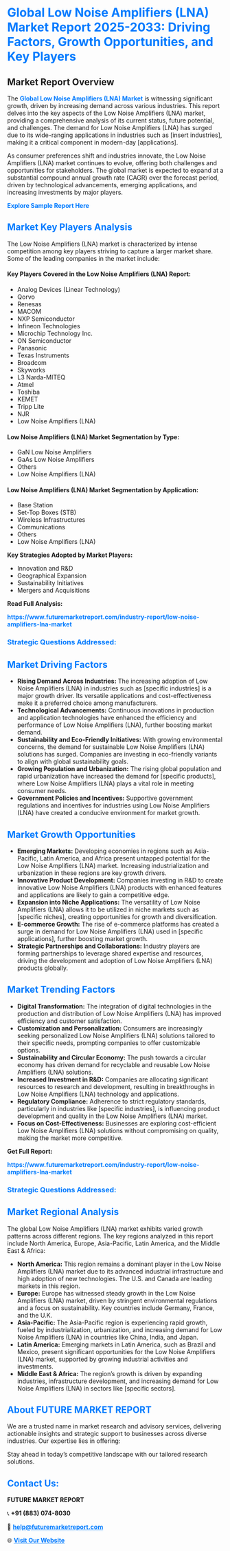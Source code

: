 <h1 style="color: #007BFF;">Global Low Noise Amplifiers (LNA) Market Report 2025-2033: Driving Factors, Growth Opportunities, and Key Players</h1>

<section id="overview">
<h2>Market Report Overview</h2>
<p>The <a href="https://www.futuremarketreport.com/industry-report/low-noise-amplifiers-lna-market" style="color: #007BFF; text-decoration: none;"><strong>Global Low Noise Amplifiers (LNA) Market</strong></a> is witnessing significant growth, driven by increasing demand across various industries. This report delves into the key aspects of the Low Noise Amplifiers (LNA) market, providing a comprehensive analysis of its current status, future potential, and challenges. The demand for Low Noise Amplifiers (LNA) has surged due to its wide-ranging applications in industries such as [insert industries], making it a critical component in modern-day [applications].</p>
<p>As consumer preferences shift and industries innovate, the Low Noise Amplifiers (LNA) market continues to evolve, offering both challenges and opportunities for stakeholders. The global market is expected to expand at a substantial compound annual growth rate (CAGR) over the forecast period, driven by technological advancements, emerging applications, and increasing investments by major players.</p>
</section>

<section id="overview">
<p><a href="https://www.futuremarketreport.com/request-sample/reportId=100038" style="color: #007BFF; text-decoration: none;"><strong>Explore Sample Report Here</strong></a></p>
</section>

<section id="key-players">
<h2 style="color: #007BFF;">Market Key Players Analysis</h2>
<p>The Low Noise Amplifiers (LNA) market is characterized by intense competition among key players striving to capture a larger market share. Some of the leading companies in the market include:</p>
<h4>Key Players Covered in the Low Noise Amplifiers (LNA) Report:</h4>
<ul><li>Analog Devices (Linear Technology)</li><li>Qorvo</li><li>Renesas</li><li>MACOM</li><li>NXP Semiconductor</li><li>Infineon Technologies</li><li>Microchip Technology Inc.</li><li>ON Semiconductor</li><li>Panasonic</li><li>Texas Instruments</li><li>Broadcom</li><li>Skyworks</li><li>L3 Narda-MITEQ</li><li>Atmel</li><li>Toshiba</li><li>KEMET</li><li>Tripp Lite</li><li>NJR</li><li>Low Noise Amplifiers (LNA)</li></ul>
<h4>Low Noise Amplifiers (LNA) Market Segmentation by Type:</h4>
<ul><li>GaN Low Noise Amplifiers</li><li>GaAs Low Noise Amplifiers</li><li>Others</li><li>Low Noise Amplifiers (LNA)</li></ul>

<h4>Low Noise Amplifiers (LNA) Market Segmentation by Application:</h4>
<ul><li>Base Station</li><li>Set-Top Boxes (STB)</li><li>Wireless Infrastructures</li><li>Communications</li><li>Others</li><li>Low Noise Amplifiers (LNA)</li></ul>
<p><strong>Key Strategies Adopted by Market Players:</strong></p>
<ul>
<li>Innovation and R&D</li>
<li>Geographical Expansion</li>
<li>Sustainability Initiatives</li>
<li>Mergers and Acquisitions</li>
</ul>
</section>

<section>
<p><strong>Read Full Analysis: </strong></p><a href="https://www.futuremarketreport.com/industry-report/low-noise-amplifiers-lna-market" style="color: #007BFF; text-decoration: none;"><strong>https://www.futuremarketreport.com/industry-report/low-noise-amplifiers-lna-market</strong></a>
<h3 style="color: #007BFF;">Strategic Questions Addressed:</h3>
</section>

<section id="driving-factors">
<h2 style="color: #007BFF;">Market Driving Factors</h2>
<ul>
<li><strong>Rising Demand Across Industries:</strong> The increasing adoption of Low Noise Amplifiers (LNA) in industries such as [specific industries] is a major growth driver. Its versatile applications and cost-effectiveness make it a preferred choice among manufacturers.</li>
<li><strong>Technological Advancements:</strong> Continuous innovations in production and application technologies have enhanced the efficiency and performance of Low Noise Amplifiers (LNA), further boosting market demand.</li>
<li><strong>Sustainability and Eco-Friendly Initiatives:</strong> With growing environmental concerns, the demand for sustainable Low Noise Amplifiers (LNA) solutions has surged. Companies are investing in eco-friendly variants to align with global sustainability goals.</li>
<li><strong>Growing Population and Urbanization:</strong> The rising global population and rapid urbanization have increased the demand for [specific products], where Low Noise Amplifiers (LNA) plays a vital role in meeting consumer needs.</li>
<li><strong>Government Policies and Incentives:</strong> Supportive government regulations and incentives for industries using Low Noise Amplifiers (LNA) have created a conducive environment for market growth.</li>
</ul>
</section>

<section id="growth-opportunities">
<h2 style="color: #007BFF;">Market Growth Opportunities</h2>
<ul>
<li><strong>Emerging Markets:</strong> Developing economies in regions such as Asia-Pacific, Latin America, and Africa present untapped potential for the Low Noise Amplifiers (LNA) market. Increasing industrialization and urbanization in these regions are key growth drivers.</li>
<li><strong>Innovative Product Development:</strong> Companies investing in R&D to create innovative Low Noise Amplifiers (LNA) products with enhanced features and applications are likely to gain a competitive edge.</li>
<li><strong>Expansion into Niche Applications:</strong> The versatility of Low Noise Amplifiers (LNA) allows it to be utilized in niche markets such as [specific niches], creating opportunities for growth and diversification.</li>
<li><strong>E-commerce Growth:</strong> The rise of e-commerce platforms has created a surge in demand for Low Noise Amplifiers (LNA) used in [specific applications], further boosting market growth.</li>
<li><strong>Strategic Partnerships and Collaborations:</strong> Industry players are forming partnerships to leverage shared expertise and resources, driving the development and adoption of Low Noise Amplifiers (LNA) products globally.</li>
</ul>
</section>

<section id="trending-factors">
<h2 style="color: #007BFF;">Market Trending Factors</h2>
<ul>
<li><strong>Digital Transformation:</strong> The integration of digital technologies in the production and distribution of Low Noise Amplifiers (LNA) has improved efficiency and customer satisfaction.</li>
<li><strong>Customization and Personalization:</strong> Consumers are increasingly seeking personalized Low Noise Amplifiers (LNA) solutions tailored to their specific needs, prompting companies to offer customizable options.</li>
<li><strong>Sustainability and Circular Economy:</strong> The push towards a circular economy has driven demand for recyclable and reusable Low Noise Amplifiers (LNA) solutions.</li>
<li><strong>Increased Investment in R&D:</strong> Companies are allocating significant resources to research and development, resulting in breakthroughs in Low Noise Amplifiers (LNA) technology and applications.</li>
<li><strong>Regulatory Compliance:</strong> Adherence to strict regulatory standards, particularly in industries like [specific industries], is influencing product development and quality in the Low Noise Amplifiers (LNA) market.</li>
<li><strong>Focus on Cost-Effectiveness:</strong> Businesses are exploring cost-efficient Low Noise Amplifiers (LNA) solutions without compromising on quality, making the market more competitive.</li>
</ul>
</section>

<section>
<p><strong>Get Full Report: </strong></p><a href="https://www.futuremarketreport.com/industry-report/low-noise-amplifiers-lna-market" style="color: #007BFF; text-decoration: none;"><strong>https://www.futuremarketreport.com/industry-report/low-noise-amplifiers-lna-market</strong></a>
<h3 style="color: #007BFF;">Strategic Questions Addressed:</h3>
</section>


<section id="regional-analysis">
<h2 style="color: #007BFF;">Market Regional Analysis</h2>
<p>The global Low Noise Amplifiers (LNA) market exhibits varied growth patterns across different regions. The key regions analyzed in this report include North America, Europe, Asia-Pacific, Latin America, and the Middle East & Africa:</p>
<ul>
<li><strong>North America:</strong> This region remains a dominant player in the Low Noise Amplifiers (LNA) market due to its advanced industrial infrastructure and high adoption of new technologies. The U.S. and Canada are leading markets in this region.</li>
<li><strong>Europe:</strong> Europe has witnessed steady growth in the Low Noise Amplifiers (LNA) market, driven by stringent environmental regulations and a focus on sustainability. Key countries include Germany, France, and the U.K.</li>
<li><strong>Asia-Pacific:</strong> The Asia-Pacific region is experiencing rapid growth, fueled by industrialization, urbanization, and increasing demand for Low Noise Amplifiers (LNA) in countries like China, India, and Japan.</li>
<li><strong>Latin America:</strong> Emerging markets in Latin America, such as Brazil and Mexico, present significant opportunities for the Low Noise Amplifiers (LNA) market, supported by growing industrial activities and investments.</li>
<li><strong>Middle East & Africa:</strong> The region’s growth is driven by expanding industries, infrastructure development, and increasing demand for Low Noise Amplifiers (LNA) in sectors like [specific sectors].</li>
</ul>
</section>

<footer>
<h2 style="color: #007BFF;">About FUTURE MARKET REPORT</h2>
<p>We are a trusted name in market research and advisory services, delivering actionable insights and strategic support to businesses across diverse industries. Our expertise lies in offering:</p>

<p>Stay ahead in today’s competitive landscape with our tailored research solutions.</p>

<h2 style="color: #007BFF;">Contact Us:</h2>
<p><strong>FUTURE MARKET REPORT</strong></p>
<p>📞 <strong>+91 (883) 074-8030</strong></p>
<p>📧 <strong><a href="mailto:help@futuremarketreport.com" style="color: #007BFF;">help@futuremarketreport.com</a></strong></p>
<p>🌐 <strong><a href="https://www.futuremarketreport.com/" style="color: #007BFF;">Visit Our Website</a></strong></p>
</footer>